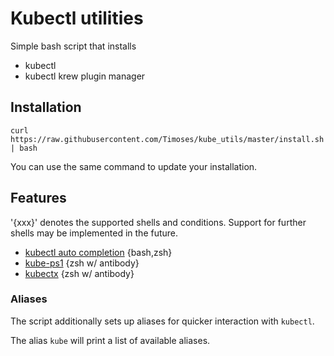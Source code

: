 # Kubectl utilities

Simple bash script that installs

* kubectl
* kubectl krew plugin manager

## Installation

```
curl https://raw.githubusercontent.com/Timoses/kube_utils/master/install.sh | bash
```

You can use the same command to update your installation.

## Features

'{xxx}' denotes the supported shells and conditions. Support for further shells may be implemented in the future.

* [kubectl auto completion](https://kubernetes.io/docs/reference/kubectl/cheatsheet/#kubectl-autocomplete) {bash,zsh}
* [kube-ps1](https://github.com/jonmosco/kube-ps1) {zsh w/ antibody}
* [kubectx](https://github.com/ahmetb/kubectx) {zsh w/ antibody}

### Aliases

The script additionally sets up aliases for quicker interaction with `kubectl`.

The alias `kube` will print a list of available aliases.

